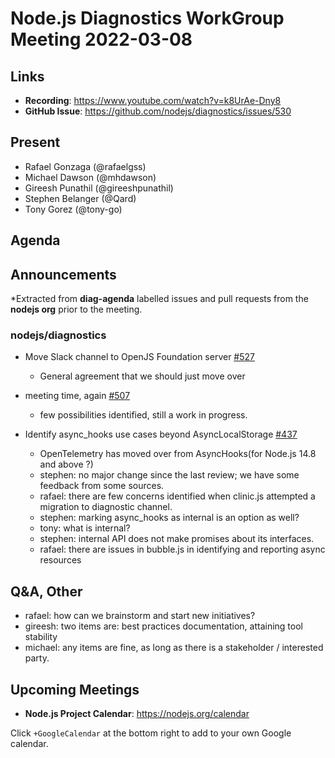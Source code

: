 # Node.js  Diagnostics WorkGroup Meeting 2022-03-08

## Links

* **Recording**:  https://www.youtube.com/watch?v=k8UrAe-Dny8
* **GitHub Issue**: https://github.com/nodejs/diagnostics/issues/530

## Present

* Rafael Gonzaga (@rafaelgss)
* Michael Dawson (@mhdawson)
* Gireesh Punathil (@gireeshpunathil)
* Stephen Belanger (@Qard)
* Tony Gorez (@tony-go)

## Agenda

## Announcements

*Extracted from **diag-agenda** labelled issues and pull requests from the **nodejs org** prior to the meeting.

### nodejs/diagnostics

* Move Slack channel to OpenJS Foundation server [#527](https://github.com/nodejs/diagnostics/issues/527)
  * General agreement that we should just move over

* meeting time, again [#507](https://github.com/nodejs/diagnostics/issues/507)
  * few possibilities identified, still a work in progress.

* Identify async_hooks use cases beyond AsyncLocalStorage [#437](https://github.com/nodejs/diagnostics/issues/437)
  * OpenTelemetry has moved over from AsyncHooks(for Node.js 14.8 and above ?)
  * stephen: no major change since the last review; we have some feedback from some sources.
  * rafael: there are few concerns identified when clinic.js attempted a migration to diagnostic channel.
  * stephen: marking async_hooks as internal is an option as well?
  * tony: what is internal?
  * stephen: internal API does not make promises about its interfaces.
  * rafael: there are issues in bubble.js in identifying and reporting async resources

## Q&A, Other
  * rafael: how can we brainstorm and start new initiatives?
  * gireesh: two items are: best practices documentation, attaining tool stability
  * michael: any items are fine, as long as there is a stakeholder / interested party.
## Upcoming Meetings

* **Node.js Project Calendar**: <https://nodejs.org/calendar>

Click `+GoogleCalendar` at the bottom right to add to your own Google calendar.
